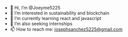 - 👋 Hi, I’m @Joeyme5225
- 👀 I’m interested in sustainability and blockchain
- 🌱 I’m currently learning react and javascript
- 💞️ I’m also seeking internships
- 📫 How to reach me: josephsanchez5225@gmail.com

<!---
Joeyme5225/Joeyme5225 is a ✨ special ✨ repository because its `README.md` (this file) appears on your GitHub profile.
You can click the Preview link to take a look at your changes.
--->
